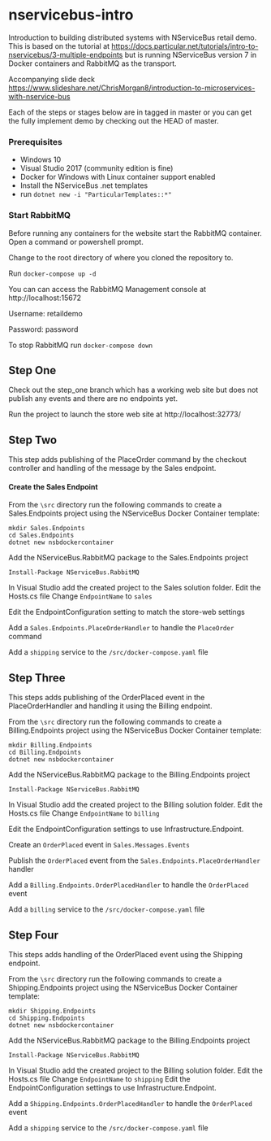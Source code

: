 # nservicebus-intro
Introduction to building distributed systems with NServiceBus retail demo.  This is based on the tutorial at https://docs.particular.net/tutorials/intro-to-nservicebus/3-multiple-endpoints but is running NServiceBus version 7 in Docker containers and RabbitMQ as the transport.

Accompanying slide deck https://www.slideshare.net/ChrisMorgan8/introduction-to-microservices-with-nservice-bus

Each of the steps or stages below are in tagged in master or you can get the fully implement demo by checking out the HEAD of master.

### Prerequisites ###
- Windows 10
- Visual Studio 2017 (community edition is fine)
- Docker for Windows with Linux container support enabled
- Install the NServiceBus .net templates
 - run `dotnet new -i "ParticularTemplates::*"` 

### Start RabbitMQ ###
Before running any containers for the website start the RabbitMQ container.  Open a command or powershell prompt.

Change to the root directory of where you cloned the repository to.

Run `docker-compose up -d`

You can can access the RabbitMQ Management console at http://localhost:15672

Username: retaildemo

Password: password

To stop RabbitMQ run `docker-compose down`


## Step One ##
Check out the step_one branch which has a working web site but does not publish any events and there are no endpoints yet.

Run the project to launch the store web site at http://localhost:32773/


## Step Two ##
This step adds publishing of the PlaceOrder command by the checkout controller and handling of the message by the Sales endpoint.

#### Create the Sales Endpoint ####

From the `\src` directory run the following commands to create a Sales.Endpoints project using the NServiceBus Docker Container template: 

    mkdir Sales.Endpoints    
    cd Sales.Endpoints
	dotnet new nsbdockercontainer

Add the NServiceBus.RabbitMQ package to the Sales.Endpoints project

`Install-Package NServiceBus.RabbitMQ`

In Visual Studio add the created project to the Sales solution folder.
Edit the Hosts.cs file
Change `EndpointName` to `sales`

Edit the EndpointConfiguration setting to match the store-web settings

Add a `Sales.Endpoints.PlaceOrderHandler` to handle the `PlaceOrder` command

Add a `shipping` service to the `/src/docker-compose.yaml` file


 
## Step Three ##
This steps adds publishing of the OrderPlaced event in the PlaceOrderHandler and handling it using the Billing endpoint.

From the `\src` directory run the following commands to create a Billing.Endpoints project using the NServiceBus Docker Container template: 

    mkdir Billing.Endpoints    
    cd Billing.Endpoints
	dotnet new nsbdockercontainer

Add the NServiceBus.RabbitMQ package to the Billing.Endpoints project

`Install-Package NServiceBus.RabbitMQ`

In Visual Studio add the created project to the Billing solution folder.
Edit the Hosts.cs file
Change `EndpointName` to `billing`

Edit the EndpointConfiguration settings to use Infrastructure.Endpoint.

Create an `OrderPlaced` event in `Sales.Messages.Events`

Publish the `OrderPlaced` event from the `Sales.Endpoints.PlaceOrderHandler` handler

Add a `Billing.Endpoints.OrderPlacedHandler` to handle the `OrderPlaced` event

Add a `billing` service to the `/src/docker-compose.yaml` file


## Step Four ##
This steps adds handling of the OrderPlaced event using the Shipping endpoint.

From the `\src` directory run the following commands to create a Shipping.Endpoints project using the NServiceBus Docker Container template: 

    mkdir Shipping.Endpoints    
    cd Shipping.Endpoints
	dotnet new nsbdockercontainer

Add the NServiceBus.RabbitMQ package to the Billing.Endpoints project

`Install-Package NServiceBus.RabbitMQ`

In Visual Studio add the created project to the Billing solution folder.
Edit the Hosts.cs file
Change `EndpointName` to `shipping`
Edit the EndpointConfiguration settings to use Infrastructure.Endpoint.

Add a `Shipping.Endpoints.OrderPlacedHandler` to handle the `OrderPlaced` event

Add a `shipping` service to the `/src/docker-compose.yaml` file
